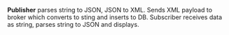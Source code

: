 <b>Publisher</b> parses string to JSON, JSON to XML. Sends XML payload to broker which converts to sting and inserts to DB. Subscriber receives data as string, parses string to JSON and displays.